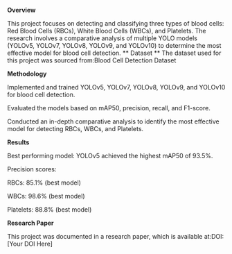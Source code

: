 **Overview**

This project focuses on detecting and classifying three types of blood cells: Red Blood Cells (RBCs), White Blood Cells (WBCs), and Platelets. The research involves a comparative analysis of multiple YOLO models (YOLOv5, YOLOv7, YOLOv8, YOLOv9, and YOLOv10) to determine the most effective model for blood cell detection.
**
Dataset
**
The dataset used for this project was sourced from:Blood Cell Detection Dataset

**Methodology**

Implemented and trained YOLOv5, YOLOv7, YOLOv8, YOLOv9, and YOLOv10 for blood cell detection.

Evaluated the models based on mAP50, precision, recall, and F1-score.

Conducted an in-depth comparative analysis to identify the most effective model for detecting RBCs, WBCs, and Platelets.

**Results**

Best performing model: YOLOv5 achieved the highest mAP50 of 93.5%.

Precision scores:

RBCs: 85.1% (best model)

WBCs: 98.6% (best model)

Platelets: 88.8% (best model)

**Research Paper**

This project was documented in a research paper, which is available at:DOI: [Your DOI Here]
